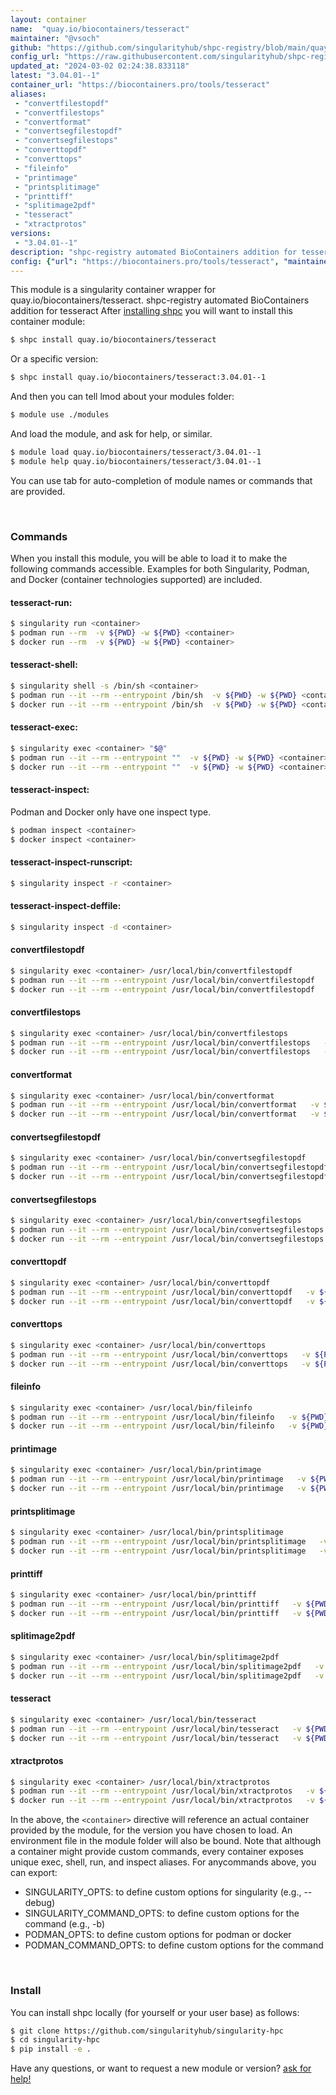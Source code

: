 ```yaml
---
layout: container
name:  "quay.io/biocontainers/tesseract"
maintainer: "@vsoch"
github: "https://github.com/singularityhub/shpc-registry/blob/main/quay.io/biocontainers/tesseract/container.yaml"
config_url: "https://raw.githubusercontent.com/singularityhub/shpc-registry/main/quay.io/biocontainers/tesseract/container.yaml"
updated_at: "2024-03-02 02:24:38.833118"
latest: "3.04.01--1"
container_url: "https://biocontainers.pro/tools/tesseract"
aliases:
 - "convertfilestopdf"
 - "convertfilestops"
 - "convertformat"
 - "convertsegfilestopdf"
 - "convertsegfilestops"
 - "converttopdf"
 - "converttops"
 - "fileinfo"
 - "printimage"
 - "printsplitimage"
 - "printtiff"
 - "splitimage2pdf"
 - "tesseract"
 - "xtractprotos"
versions:
 - "3.04.01--1"
description: "shpc-registry automated BioContainers addition for tesseract"
config: {"url": "https://biocontainers.pro/tools/tesseract", "maintainer": "@vsoch", "description": "shpc-registry automated BioContainers addition for tesseract", "latest": {"3.04.01--1": "sha256:8d66e16006825133fa6fdedf0a907f897d38e4749eec3572f30d2c3dda448ef6"}, "tags": {"3.04.01--1": "sha256:8d66e16006825133fa6fdedf0a907f897d38e4749eec3572f30d2c3dda448ef6"}, "docker": "quay.io/biocontainers/tesseract", "aliases": {"convertfilestopdf": "/usr/local/bin/convertfilestopdf", "convertfilestops": "/usr/local/bin/convertfilestops", "convertformat": "/usr/local/bin/convertformat", "convertsegfilestopdf": "/usr/local/bin/convertsegfilestopdf", "convertsegfilestops": "/usr/local/bin/convertsegfilestops", "converttopdf": "/usr/local/bin/converttopdf", "converttops": "/usr/local/bin/converttops", "fileinfo": "/usr/local/bin/fileinfo", "printimage": "/usr/local/bin/printimage", "printsplitimage": "/usr/local/bin/printsplitimage", "printtiff": "/usr/local/bin/printtiff", "splitimage2pdf": "/usr/local/bin/splitimage2pdf", "tesseract": "/usr/local/bin/tesseract", "xtractprotos": "/usr/local/bin/xtractprotos"}}
---
```


This module is a singularity container wrapper for quay.io/biocontainers/tesseract.
shpc-registry automated BioContainers addition for tesseract
After [installing shpc](#install) you will want to install this container module:


```bash
$ shpc install quay.io/biocontainers/tesseract
```

Or a specific version:

```bash
$ shpc install quay.io/biocontainers/tesseract:3.04.01--1
```

And then you can tell lmod about your modules folder:

```bash
$ module use ./modules
```

And load the module, and ask for help, or similar.

```bash
$ module load quay.io/biocontainers/tesseract/3.04.01--1
$ module help quay.io/biocontainers/tesseract/3.04.01--1
```

You can use tab for auto-completion of module names or commands that are provided.

<br>

### Commands

When you install this module, you will be able to load it to make the following commands accessible.
Examples for both Singularity, Podman, and Docker (container technologies supported) are included.

#### tesseract-run:

```bash
$ singularity run <container>
$ podman run --rm  -v ${PWD} -w ${PWD} <container>
$ docker run --rm  -v ${PWD} -w ${PWD} <container>
```

#### tesseract-shell:

```bash
$ singularity shell -s /bin/sh <container>
$ podman run --it --rm --entrypoint /bin/sh  -v ${PWD} -w ${PWD} <container>
$ docker run --it --rm --entrypoint /bin/sh  -v ${PWD} -w ${PWD} <container>
```

#### tesseract-exec:

```bash
$ singularity exec <container> "$@"
$ podman run --it --rm --entrypoint ""  -v ${PWD} -w ${PWD} <container> "$@"
$ docker run --it --rm --entrypoint ""  -v ${PWD} -w ${PWD} <container> "$@"
```

#### tesseract-inspect:

Podman and Docker only have one inspect type.

```bash
$ podman inspect <container>
$ docker inspect <container>
```

#### tesseract-inspect-runscript:

```bash
$ singularity inspect -r <container>
```

#### tesseract-inspect-deffile:

```bash
$ singularity inspect -d <container>
```


#### convertfilestopdf

```bash
$ singularity exec <container> /usr/local/bin/convertfilestopdf
$ podman run --it --rm --entrypoint /usr/local/bin/convertfilestopdf   -v ${PWD} -w ${PWD} <container> -c " $@"
$ docker run --it --rm --entrypoint /usr/local/bin/convertfilestopdf   -v ${PWD} -w ${PWD} <container> -c " $@"
```


#### convertfilestops

```bash
$ singularity exec <container> /usr/local/bin/convertfilestops
$ podman run --it --rm --entrypoint /usr/local/bin/convertfilestops   -v ${PWD} -w ${PWD} <container> -c " $@"
$ docker run --it --rm --entrypoint /usr/local/bin/convertfilestops   -v ${PWD} -w ${PWD} <container> -c " $@"
```


#### convertformat

```bash
$ singularity exec <container> /usr/local/bin/convertformat
$ podman run --it --rm --entrypoint /usr/local/bin/convertformat   -v ${PWD} -w ${PWD} <container> -c " $@"
$ docker run --it --rm --entrypoint /usr/local/bin/convertformat   -v ${PWD} -w ${PWD} <container> -c " $@"
```


#### convertsegfilestopdf

```bash
$ singularity exec <container> /usr/local/bin/convertsegfilestopdf
$ podman run --it --rm --entrypoint /usr/local/bin/convertsegfilestopdf   -v ${PWD} -w ${PWD} <container> -c " $@"
$ docker run --it --rm --entrypoint /usr/local/bin/convertsegfilestopdf   -v ${PWD} -w ${PWD} <container> -c " $@"
```


#### convertsegfilestops

```bash
$ singularity exec <container> /usr/local/bin/convertsegfilestops
$ podman run --it --rm --entrypoint /usr/local/bin/convertsegfilestops   -v ${PWD} -w ${PWD} <container> -c " $@"
$ docker run --it --rm --entrypoint /usr/local/bin/convertsegfilestops   -v ${PWD} -w ${PWD} <container> -c " $@"
```


#### converttopdf

```bash
$ singularity exec <container> /usr/local/bin/converttopdf
$ podman run --it --rm --entrypoint /usr/local/bin/converttopdf   -v ${PWD} -w ${PWD} <container> -c " $@"
$ docker run --it --rm --entrypoint /usr/local/bin/converttopdf   -v ${PWD} -w ${PWD} <container> -c " $@"
```


#### converttops

```bash
$ singularity exec <container> /usr/local/bin/converttops
$ podman run --it --rm --entrypoint /usr/local/bin/converttops   -v ${PWD} -w ${PWD} <container> -c " $@"
$ docker run --it --rm --entrypoint /usr/local/bin/converttops   -v ${PWD} -w ${PWD} <container> -c " $@"
```


#### fileinfo

```bash
$ singularity exec <container> /usr/local/bin/fileinfo
$ podman run --it --rm --entrypoint /usr/local/bin/fileinfo   -v ${PWD} -w ${PWD} <container> -c " $@"
$ docker run --it --rm --entrypoint /usr/local/bin/fileinfo   -v ${PWD} -w ${PWD} <container> -c " $@"
```


#### printimage

```bash
$ singularity exec <container> /usr/local/bin/printimage
$ podman run --it --rm --entrypoint /usr/local/bin/printimage   -v ${PWD} -w ${PWD} <container> -c " $@"
$ docker run --it --rm --entrypoint /usr/local/bin/printimage   -v ${PWD} -w ${PWD} <container> -c " $@"
```


#### printsplitimage

```bash
$ singularity exec <container> /usr/local/bin/printsplitimage
$ podman run --it --rm --entrypoint /usr/local/bin/printsplitimage   -v ${PWD} -w ${PWD} <container> -c " $@"
$ docker run --it --rm --entrypoint /usr/local/bin/printsplitimage   -v ${PWD} -w ${PWD} <container> -c " $@"
```


#### printtiff

```bash
$ singularity exec <container> /usr/local/bin/printtiff
$ podman run --it --rm --entrypoint /usr/local/bin/printtiff   -v ${PWD} -w ${PWD} <container> -c " $@"
$ docker run --it --rm --entrypoint /usr/local/bin/printtiff   -v ${PWD} -w ${PWD} <container> -c " $@"
```


#### splitimage2pdf

```bash
$ singularity exec <container> /usr/local/bin/splitimage2pdf
$ podman run --it --rm --entrypoint /usr/local/bin/splitimage2pdf   -v ${PWD} -w ${PWD} <container> -c " $@"
$ docker run --it --rm --entrypoint /usr/local/bin/splitimage2pdf   -v ${PWD} -w ${PWD} <container> -c " $@"
```


#### tesseract

```bash
$ singularity exec <container> /usr/local/bin/tesseract
$ podman run --it --rm --entrypoint /usr/local/bin/tesseract   -v ${PWD} -w ${PWD} <container> -c " $@"
$ docker run --it --rm --entrypoint /usr/local/bin/tesseract   -v ${PWD} -w ${PWD} <container> -c " $@"
```


#### xtractprotos

```bash
$ singularity exec <container> /usr/local/bin/xtractprotos
$ podman run --it --rm --entrypoint /usr/local/bin/xtractprotos   -v ${PWD} -w ${PWD} <container> -c " $@"
$ docker run --it --rm --entrypoint /usr/local/bin/xtractprotos   -v ${PWD} -w ${PWD} <container> -c " $@"
```



In the above, the `<container>` directive will reference an actual container provided
by the module, for the version you have chosen to load. An environment file in the
module folder will also be bound. Note that although a container
might provide custom commands, every container exposes unique exec, shell, run, and
inspect aliases. For anycommands above, you can export:

 - SINGULARITY_OPTS: to define custom options for singularity (e.g., --debug)
 - SINGULARITY_COMMAND_OPTS: to define custom options for the command (e.g., -b)
 - PODMAN_OPTS: to define custom options for podman or docker
 - PODMAN_COMMAND_OPTS: to define custom options for the command

<br>

### Install

You can install shpc locally (for yourself or your user base) as follows:

```bash
$ git clone https://github.com/singularityhub/singularity-hpc
$ cd singularity-hpc
$ pip install -e .
```

Have any questions, or want to request a new module or version? [ask for help!](https://github.com/singularityhub/singularity-hpc/issues)
